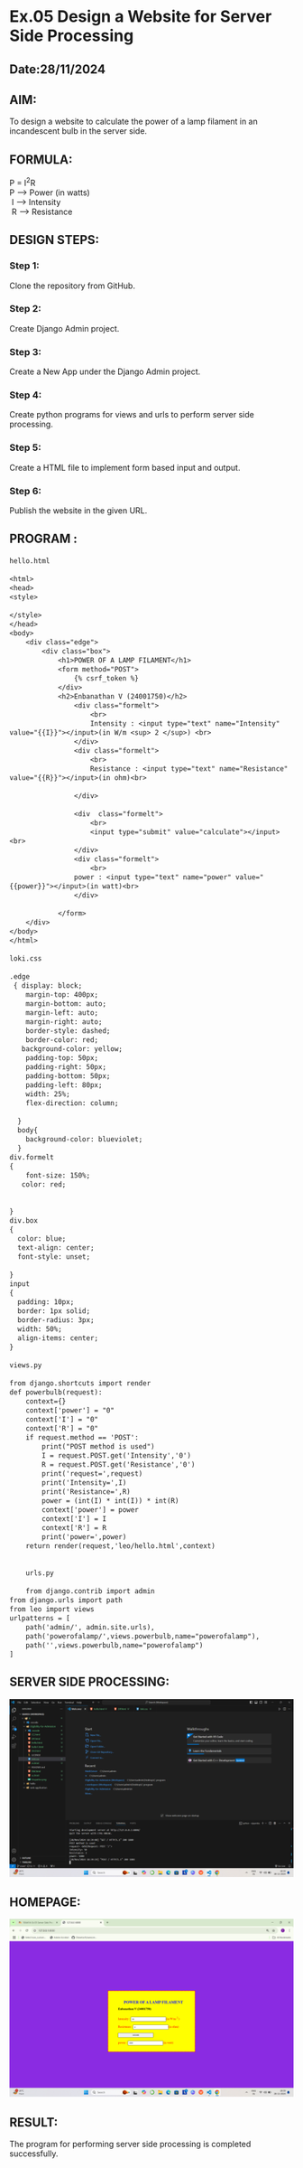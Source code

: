 # Ex.05 Design a Website for Server Side Processing
## Date:28/11/2024

## AIM:
 To design a website to calculate the power of a lamp filament in an incandescent bulb in the server side. 


## FORMULA:
P = I<sup>2</sup>R
<br> P --> Power (in watts)
<br> I --> Intensity
<br> R --> Resistance

## DESIGN STEPS:

### Step 1:
Clone the repository from GitHub.

### Step 2:
Create Django Admin project.

### Step 3:
Create a New App under the Django Admin project.

### Step 4:
Create python programs for views and urls to perform server side processing.

### Step 5:
Create a HTML file to implement form based input and output.

### Step 6:
Publish the website in the given URL.

## PROGRAM :
```
hello.html

<html>
<head>
<style>

</style>
</head>
<body>
    <div class="edge">
        <div class="box">
            <h1>POWER OF A LAMP FILAMENT</h1>
            <form method="POST">
                {% csrf_token %}
            </div>
            <h2>Enbanathan V (24001750)</h2>
                <div class="formelt">
                    <br>
                    Intensity : <input type="text" name="Intensity" value="{{I}}"></input>(in W/m <sup> 2 </sup>) <br>
                </div>
                <div class="formelt">
                    <br>
                    Resistance : <input type="text" name="Resistance" value="{{R}}"></input>(in ohm)<br>

                </div>
                
                <div  class="formelt">
                    <br>
                    <input type="submit" value="calculate"></input><br>
                </div>
                <div class="formelt">
                    <br>
                power : <input type="text" name="power" value="{{power}}"></input>(in watt)<br>
                </div>
 
            </form>
    </div>
</body>
</html>

loki.css

.edge
 { display: block;
    margin-top: 400px;
    margin-bottom: auto;
    margin-left: auto;
    margin-right: auto;
    border-style: dashed;
    border-color: red;
   background-color: yellow;
    padding-top: 50px;
    padding-right: 50px;
    padding-bottom: 50px;
    padding-left: 80px;
    width: 25%;
    flex-direction: column;
    
  }
  body{
    background-color: blueviolet;
  }
div.formelt
{
    font-size: 150%;
   color: red;
  
    
}
div.box
{
  color: blue;
  text-align: center;
  font-style: unset;
  
}
input
{
  padding: 10px;
  border: 1px solid;
  border-radius: 3px;
  width: 50%;
  align-items: center;
}

views.py

from django.shortcuts import render 
def powerbulb(request): 
    context={} 
    context['power'] = "0" 
    context['I'] = "0" 
    context['R'] = "0" 
    if request.method == 'POST': 
        print("POST method is used")
        I = request.POST.get('Intensity','0')
        R = request.POST.get('Resistance','0')
        print('request=',request) 
        print('Intensity=',I) 
        print('Resistance=',R) 
        power = (int(I) * int(I)) * int(R) 
        context['power'] = power
        context['I'] = I
        context['R'] = R
        print('power=',power) 
    return render(request,'leo/hello.html',context)


    urls.py

    from django.contrib import admin 
from django.urls import path 
from leo import views 
urlpatterns = [ 
    path('admin/', admin.site.urls), 
    path('powerofalamp/',views.powerbulb,name="powerofalamp"),
    path('',views.powerbulb,name="powerofalamp")
]

```

## SERVER SIDE PROCESSING:
![alt text](<Screenshot (101).png>)

## HOMEPAGE:
![alt text](<Screenshot (100).png>)

## RESULT:
The program for performing server side processing is completed successfully.
